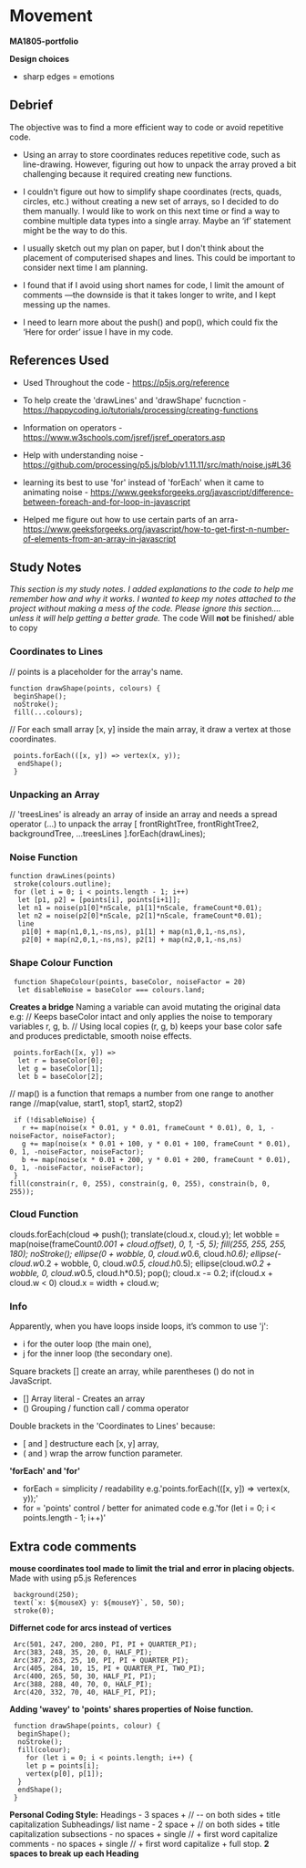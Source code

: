 # **Movement**
**MA1805-portfolio**




**Design choices**
- sharp edges = emotions



## Debrief
The objective was to find a more efficient way to code or avoid repetitive code.

- Using an array to store coordinates reduces repetitive code, such as line-drawing. However, figuring out how to unpack the array proved a bit challenging because it required creating new functions.  

- I couldn't figure out how to simplify shape coordinates (rects, quads, circles, etc.) without creating a new set of arrays, so I decided to do them manually. I would like to work on this next time or find a way to combine multiple data types into a single array. Maybe an ‘if’ statement might be the way to do this.

- I usually sketch out my plan on paper, but I don't think about the placement of computerised shapes and lines. This could be important to consider next time I am planning.  

- I found that if I avoid using short names for code, I limit the amount of comments —the downside is that it takes longer to write, and I kept messing up the names.

- I need to learn more about the push() and pop(), which could fix the ‘Here for order’ issue I have in my code.


## References Used

- Used Throughout the code - https://p5js.org/reference

- To help create the 'drawLines' and 'drawShape' fucnction - https://happycoding.io/tutorials/processing/creating-functions

- Information on operators - https://www.w3schools.com/jsref/jsref_operators.asp

- Help with understanding noise - https://github.com/processing/p5.js/blob/v1.11.11/src/math/noise.js#L36

- learning its best to use 'for' instead of 'forEach' when it came to animating noise - https://www.geeksforgeeks.org/javascript/difference-between-foreach-and-for-loop-in-javascript

- Helped me figure out how to use certain parts of an arra- https://www.geeksforgeeks.org/javascript/how-to-get-first-n-number-of-elements-from-an-array-in-javascript


## Study Notes 
*This section is my study notes. I added explanations to the code to help me remember how and why it works. I wanted to keep my notes attached to the project without making a mess of the code. Please ignore this section…. unless it will help getting a better grade.*
The code Will **not** be finished/ able to copy

### Coordinates to Lines

// points is a placeholder for the array's name.

    function drawShape(points, colours) { 
     beginShape();
     noStroke();
     fill(...colours);

// For each small array [x, y] inside the main array, it draw a vertex at those coordinates.

     points.forEach(([x, y]) => vertex(x, y));
      endShape();
     }

### Unpacking an Array 

// 'treesLines' is already an array of inside an array and needs a spread operator (...) to unpack the array
   [
    frontRightTree, frontRightTree2, backgroundTree, ...treesLines
   ].forEach(drawLines);

### Noise Function

    function drawLines(points) 
     stroke(colours.outline);
     for (let i = 0; i < points.length - 1; i++)
      let [p1, p2] = [points[i], points[i+1]];
      let n1 = noise(p1[0]*nScale, p1[1]*nScale, frameCount*0.01);
      let n2 = noise(p2[0]*nScale, p2[1]*nScale, frameCount*0.01);
      line
       p1[0] + map(n1,0,1,-ns,ns), p1[1] + map(n1,0,1,-ns,ns),
       p2[0] + map(n2,0,1,-ns,ns), p2[1] + map(n2,0,1,-ns,ns)

### Shape Colour Function

     function ShapeColour(points, baseColor, noiseFactor = 20) 
      let disableNoise = baseColor === colours.land;

**Creates a bridge**
Naming a variable can avoid mutating the original data e.g:
// Keeps baseColor intact and only applies the noise to temporary variables r, g, b.
// Using local copies (r, g, b) keeps your base color safe and produces predictable, smooth noise effects.

     points.forEach([x, y]) => 
      let r = baseColor[0];
      let g = baseColor[1];
      let b = baseColor[2];


// map() is a function that remaps a number from one range to another range
//map(value, start1, stop1, start2, stop2)

     if (!disableNoise) {
       r += map(noise(x * 0.01, y * 0.01, frameCount * 0.01), 0, 1, -noiseFactor, noiseFactor);
       g += map(noise(x * 0.01 + 100, y * 0.01 + 100, frameCount * 0.01), 0, 1, -noiseFactor, noiseFactor);
       b += map(noise(x * 0.01 + 200, y * 0.01 + 200, frameCount * 0.01), 0, 1, -noiseFactor, noiseFactor);
     }
    fill(constrain(r, 0, 255), constrain(g, 0, 255), constrain(b, 0, 255));
     

### Cloud Function

   clouds.forEach(cloud => 
    push();
    translate(cloud.x, cloud.y);
    let wobble = map(noise(frameCount*0.001 + cloud.offset), 0, 1, -5, 5);
    fill(255, 255, 255, 180);
    noStroke();
    ellipse(0 + wobble, 0, cloud.w*0.6, cloud.h*0.6);
    ellipse(-cloud.w*0.2 + wobble, 0, cloud.w*0.5, cloud.h*0.5);
    ellipse(cloud.w*0.2 + wobble, 0, cloud.w*0.5, cloud.h*0.5);
   pop();
   cloud.x -= 0.2;
   if(cloud.x + cloud.w < 0) cloud.x = width + cloud.w;



### Info
Apparently, when you have loops inside loops, it’s common to use 'j':
- i for the outer loop (the main one),
- j for the inner loop (the secondary one).

Square brackets [] create an array, while parentheses () do not in JavaScript.
- []	Array literal	 - Creates an array
- ()	Grouping / function call / comma operator

Double brackets in the 'Coordinates to Lines' because:
- [ and ] destructure each [x, y] array,
- ( and ) wrap the arrow function parameter.

**'forEach' and 'for'**
- forEach = simplicity / readability  e.g.'points.forEach(([x, y]) => vertex(x, y));'
- for = 'points' control / better for animated code  e.g.'for (let i = 0; i < points.length - 1; i++)'


## Extra code comments  
 **mouse coordinates tool made to limit the trial and error in placing objects.** Made with using p5.js References

     background(250);
     text(`x: ${mouseX} y: ${mouseY}`, 50, 50);
     stroke(0); 

**Differnet code for arcs instead of vertices**

     Arc(501, 247, 200, 280, PI, PI + QUARTER_PI);
     Arc(383, 248, 35, 20, 0, HALF_PI);
     Arc(387, 263, 25, 10, PI, PI + QUARTER_PI);
     Arc(405, 284, 10, 15, PI + QUARTER_PI, TWO_PI);
     Arc(400, 265, 50, 30, HALF_PI, PI);
     Arc(388, 288, 40, 70, 0, HALF_PI);
     Arc(420, 332, 70, 40, HALF_PI, PI);

**Adding 'wavey' to 'points' shares properties of Noise function.**

     function drawShape(points, colour) { 
      beginShape();
      noStroke();
      fill(colour);
        for (let i = 0; i < points.length; i++) {
        let p = points[i];
        vertex(p[0], p[1]);
      }
      endShape();
     }


**Personal Coding Style:**
Headings - 3 spaces + // -- on both sides + title capitalization
Subheadings/ list name - 2 space + // on both sides + title capitalization
subsections - no spaces + single // + first word capitalize
comments - no spaces + single // + first word capitalize + full stop.
**2 spaces to break up each Heading**